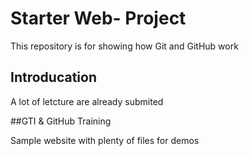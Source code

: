 # Starter Web- Project

This repository is for showing how Git and GitHub work

## Introducation

A lot of letcture are already submited

##GTI & GitHub Training

Sample website with plenty of files for demos
